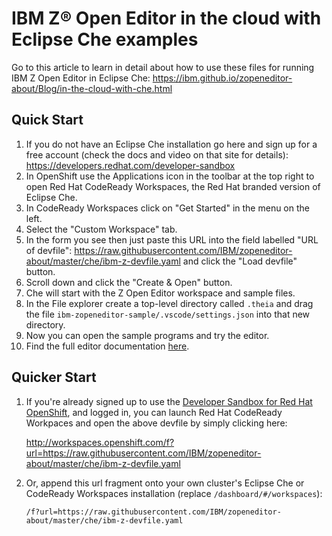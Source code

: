 # IBM Z® Open Editor in the cloud with Eclipse Che examples

Go to this article to learn in detail about how to use these files for running IBM Z Open Editor in Eclipse Che: <https://ibm.github.io/zopeneditor-about/Blog/in-the-cloud-with-che.html>

## Quick Start

1. If you do not have an Eclipse Che installation go here and sign up for a free account (check the docs and video on that site for details): <https://developers.redhat.com/developer-sandbox>
2. In OpenShift use the Applications icon in the toolbar at the top right to open Red Hat CodeReady Workspaces, the Red Hat branded version of Eclipse Che.
3. In CodeReady Workspaces click on "Get Started" in the menu on the left.
4. Select the "Custom Workspace" tab.
5. In the form you see then just paste this URL into the field labelled "URL of devfile": <https://raw.githubusercontent.com/IBM/zopeneditor-about/master/che/ibm-z-devfile.yaml> and click the "Load devfile" button. 
6. Scroll down and click the "Create & Open" button.
7. Che will start with the Z Open Editor workspace and sample files.
8. In the File explorer create a top-level directory called `.theia` and drag the file `ibm-zopeneditor-sample/.vscode/settings.json` into that new directory.
9. Now you can open the sample programs and try the editor.
10. Find the full editor documentation [here](https://ibm.github.io/zopeneditor-about/Docs/introduction.html).

## Quicker Start

1. If you're already signed up to use the [Developer Sandbox for Red Hat OpenShift](http://workspaces.openshift.com/), and logged in, you can launch Red Hat CodeReady Workpaces and open the above devfile by simply clicking here:

    http://workspaces.openshift.com/f?url=https://raw.githubusercontent.com/IBM/zopeneditor-about/master/che/ibm-z-devfile.yaml

2. Or, append this url fragment onto your own cluster's Eclipse Che or CodeReady Workspaces installation (replace `/dashboard/#/workspaces`):

       /f?url=https://raw.githubusercontent.com/IBM/zopeneditor-about/master/che/ibm-z-devfile.yaml
